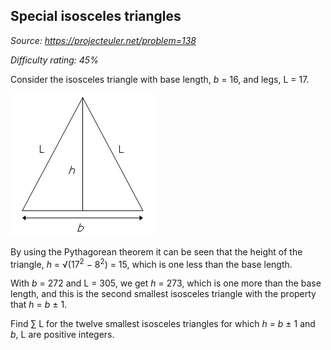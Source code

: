 Special isosceles triangles
---------------------------

*Source: https://projecteuler.net/problem=138*


*Difficulty rating: 45%*

Consider the isosceles triangle with base length, *b* = 16, and legs, L
= 17.

![](img/p138.gif)

By using the Pythagorean theorem it can be seen that the height of the
triangle, *h* = √(17<sup>2</sup> − 8<sup>2</sup>) = 15, which is one less than the base
length.

With *b* = 272 and L = 305, we get *h* = 273, which is one more than the
base length, and this is the second smallest isosceles triangle with the
property that *h* = *b* ± 1.

Find ∑ L for the twelve smallest isosceles triangles for which *h* = *b*
± 1 and *b*, L are positive integers.

